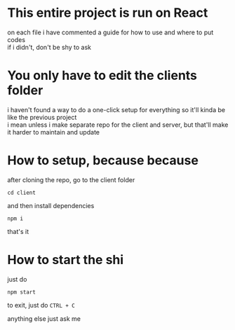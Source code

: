 # This entire project is run on React
on each file i have commented a guide for how to use and where to put codes  
if i didn't, don't be shy to ask

# You only have to edit the clients folder
i haven't found a way to do a one-click setup for everything so it'll kinda be like the previous project  
i mean unless i make separate repo for the client and server, but that'll make it harder to maintain and update

# How to setup, because because
after cloning the repo, go to the client folder
```
cd client
```
and then install dependencies
```
npm i
```
that's it

# How to start the shi
just do
```
npm start
```
to exit, just do `CTRL + C`

anything else just ask me